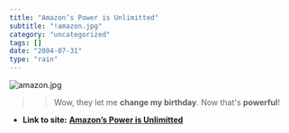 ```yaml
---
title: "Amazon’s Power is Unlimitted"
subtitle: "!amazon.jpg"
category: "uncategorized"
tags: []
date: "2004-07-31"
type: "rain"
---
```

>>

>>
![amazon.jpg](https://i0.wp.com/s3.media.squarespace.com/production/1075723/12829350/weblogs/archives/amazon.jpg?resize=245%2C170)

>>

>> Wow, they let me **change my birthday**. Now that's **powerful**!


* **Link to site:** **[Amazon’s Power is Unlimitted](None)**